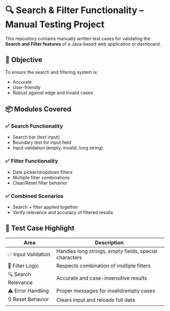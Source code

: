 # 🔍 Search & Filter Functionality – Manual Testing Project

This repository contains manually written test cases for validating the **Search and Filter features** of a Java-based web application or dashboard.

## 🎯 Objective

To ensure the search and filtering system is:
- Accurate
- User-friendly
- Robust against edge and invalid cases

## 📦 Modules Covered

### ✅ Search Functionality
- Search bar (text input)
- Boundary test for input field
- Input validation (empty, invalid, long string)

### ✅ Filter Functionality
- Date picker/dropdown filters
- Multiple filter combinations
- Clear/Reset filter behavior

### ✅ Combined Scenarios
- Search + filter applied together
- Verify relevance and accuracy of filtered results

## 🧪 Test Case Highlight

| Area                  | Description |
|-----------------------|-------------|
| ✅ Input Validation    | Handles long strings, empty fields, special characters |
| 🔄 Filter Logic        | Respects combination of multiple filters |
| 🔍 Search Relevance    | Accurate and case-insensitive results |
| ⚠️ Error Handling       | Proper messages for invalid/empty cases |
| 🔃 Reset Behavior       | Clears input and reloads full data |
